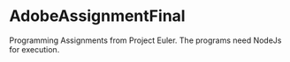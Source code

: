 # AdobeAssignmentFinal
Programming Assignments from Project Euler.
The programs need NodeJs for execution.
